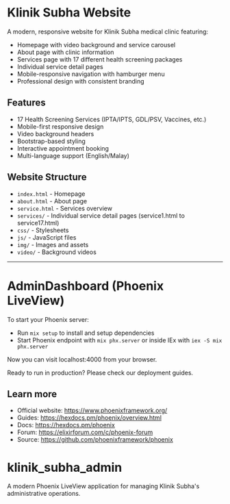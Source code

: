 # Klinik Subha Website

A modern, responsive website for Klinik Subha medical clinic featuring:
- Homepage with video background and service carousel
- About page with clinic information
- Services page with 17 different health screening packages
- Individual service detail pages
- Mobile-responsive navigation with hamburger menu
- Professional design with consistent branding

## Features
- 17 Health Screening Services (IPTA/IPTS, GDL/PSV, Vaccines, etc.)
- Mobile-first responsive design
- Video background headers
- Bootstrap-based styling
- Interactive appointment booking
- Multi-language support (English/Malay)

## Website Structure
- `index.html` - Homepage
- `about.html` - About page
- `service.html` - Services overview
- `services/` - Individual service detail pages (service1.html to service17.html)
- `css/` - Stylesheets
- `js/` - JavaScript files
- `img/` - Images and assets
- `video/` - Background videos

---

# AdminDashboard (Phoenix LiveView)

To start your Phoenix server:

* Run `mix setup` to install and setup dependencies
* Start Phoenix endpoint with `mix phx.server` or inside IEx with `iex -S mix phx.server`

Now you can visit localhost:4000 from your browser.

Ready to run in production? Please check our deployment guides.

## Learn more

* Official website: <https://www.phoenixframework.org/>
* Guides: <https://hexdocs.pm/phoenix/overview.html>
* Docs: <https://hexdocs.pm/phoenix>
* Forum: <https://elixirforum.com/c/phoenix-forum>
* Source: <https://github.com/phoenixframework/phoenix>

# klinik_subha_admin

A modern Phoenix LiveView application for managing Klinik Subha's administrative operations.